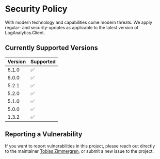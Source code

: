 # Security Policy
With modern technology and capabilities come modern threats. 
We apply regular- and security-updates as applicable to the latest version of LogAnalytics.Client.

## Currently Supported Versions

| Version | Supported          |
| ------- | ------------------ |
| 6.1.0   | :white_check_mark: |
| 6.0.0   | :white_check_mark: |
| 5.2.1   | :white_check_mark: |
| 5.2.0   | :white_check_mark: |
| 5.1.0   | :white_check_mark: |
| 5.0.0   | :white_check_mark: |
| 1.3.2   | :white_check_mark: |

## Reporting a Vulnerability

If you want to report vulnerabilities in this project, please reach out directly to the maintainer [Tobias Zimmergren](https://github.com/Zimmergren), or submit a new issue to the project.